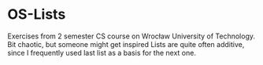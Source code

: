 # OS-Lists
Exercises from 2 semester CS course on Wrocław University of Technology. Bit chaotic, but someone might get inspired
Lists are quite often additive, since I frequently used last list as a basis for the next one.
